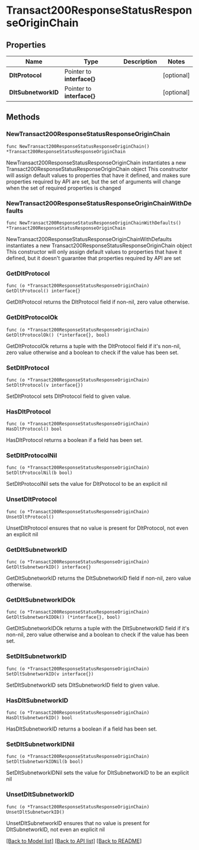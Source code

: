 # Transact200ResponseStatusResponseOriginChain

## Properties

Name | Type | Description | Notes
------------ | ------------- | ------------- | -------------
**DltProtocol** | Pointer to **interface{}** |  | [optional] 
**DltSubnetworkID** | Pointer to **interface{}** |  | [optional] 

## Methods

### NewTransact200ResponseStatusResponseOriginChain

`func NewTransact200ResponseStatusResponseOriginChain() *Transact200ResponseStatusResponseOriginChain`

NewTransact200ResponseStatusResponseOriginChain instantiates a new Transact200ResponseStatusResponseOriginChain object
This constructor will assign default values to properties that have it defined,
and makes sure properties required by API are set, but the set of arguments
will change when the set of required properties is changed

### NewTransact200ResponseStatusResponseOriginChainWithDefaults

`func NewTransact200ResponseStatusResponseOriginChainWithDefaults() *Transact200ResponseStatusResponseOriginChain`

NewTransact200ResponseStatusResponseOriginChainWithDefaults instantiates a new Transact200ResponseStatusResponseOriginChain object
This constructor will only assign default values to properties that have it defined,
but it doesn't guarantee that properties required by API are set

### GetDltProtocol

`func (o *Transact200ResponseStatusResponseOriginChain) GetDltProtocol() interface{}`

GetDltProtocol returns the DltProtocol field if non-nil, zero value otherwise.

### GetDltProtocolOk

`func (o *Transact200ResponseStatusResponseOriginChain) GetDltProtocolOk() (*interface{}, bool)`

GetDltProtocolOk returns a tuple with the DltProtocol field if it's non-nil, zero value otherwise
and a boolean to check if the value has been set.

### SetDltProtocol

`func (o *Transact200ResponseStatusResponseOriginChain) SetDltProtocol(v interface{})`

SetDltProtocol sets DltProtocol field to given value.

### HasDltProtocol

`func (o *Transact200ResponseStatusResponseOriginChain) HasDltProtocol() bool`

HasDltProtocol returns a boolean if a field has been set.

### SetDltProtocolNil

`func (o *Transact200ResponseStatusResponseOriginChain) SetDltProtocolNil(b bool)`

 SetDltProtocolNil sets the value for DltProtocol to be an explicit nil

### UnsetDltProtocol
`func (o *Transact200ResponseStatusResponseOriginChain) UnsetDltProtocol()`

UnsetDltProtocol ensures that no value is present for DltProtocol, not even an explicit nil
### GetDltSubnetworkID

`func (o *Transact200ResponseStatusResponseOriginChain) GetDltSubnetworkID() interface{}`

GetDltSubnetworkID returns the DltSubnetworkID field if non-nil, zero value otherwise.

### GetDltSubnetworkIDOk

`func (o *Transact200ResponseStatusResponseOriginChain) GetDltSubnetworkIDOk() (*interface{}, bool)`

GetDltSubnetworkIDOk returns a tuple with the DltSubnetworkID field if it's non-nil, zero value otherwise
and a boolean to check if the value has been set.

### SetDltSubnetworkID

`func (o *Transact200ResponseStatusResponseOriginChain) SetDltSubnetworkID(v interface{})`

SetDltSubnetworkID sets DltSubnetworkID field to given value.

### HasDltSubnetworkID

`func (o *Transact200ResponseStatusResponseOriginChain) HasDltSubnetworkID() bool`

HasDltSubnetworkID returns a boolean if a field has been set.

### SetDltSubnetworkIDNil

`func (o *Transact200ResponseStatusResponseOriginChain) SetDltSubnetworkIDNil(b bool)`

 SetDltSubnetworkIDNil sets the value for DltSubnetworkID to be an explicit nil

### UnsetDltSubnetworkID
`func (o *Transact200ResponseStatusResponseOriginChain) UnsetDltSubnetworkID()`

UnsetDltSubnetworkID ensures that no value is present for DltSubnetworkID, not even an explicit nil

[[Back to Model list]](../README.md#documentation-for-models) [[Back to API list]](../README.md#documentation-for-api-endpoints) [[Back to README]](../README.md)


